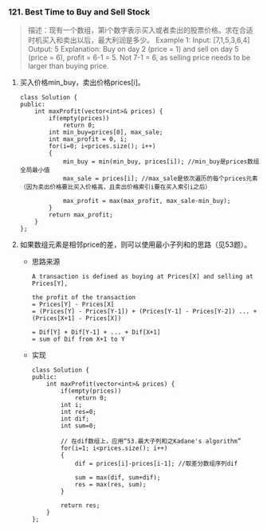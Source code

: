 
### 121. Best Time to Buy and Sell Stock
>描述：现有一个数组，第i个数字表示买入或者卖出的股票价格。求在合适时机买入和卖出以后，最大利润是多少。
>Example 1:
Input: [7,1,5,3,6,4]
Output: 5
Explanation: Buy on day 2 (price = 1) and sell on day 5 (price = 6), profit = 6-1 = 5.
Not 7-1 = 6, as selling price needs to be larger than buying price.

1. 买入价格min_buy，卖出价格prices[i]。
    ```
    class Solution {
    public:
        int maxProfit(vector<int>& prices) {
            if(empty(prices))
                return 0;
            int min_buy=prices[0], max_sale;
            int max_profit = 0, i;
            for(i=0; i<prices.size(); i++)
            {
                min_buy = min(min_buy, prices[i]); //min_buy是prices数组全局最小值
                max_sale = prices[i]; //max_sale是依次遍历的每个prices元素（因为卖出价格要比买入价格高，且卖出价格索引i要在买入索引i之后）
                
                max_profit = max(max_profit, max_sale-min_buy);
            }
            return max_profit;
        }
    };
    ```
2. 如果数组元素是相邻price的差，则可以使用最小子列和的思路（见53题）。
    - 思路来源
        ```
        A transaction is defined as buying at Prices[X] and selling at Prices[Y],

        the profit of the transaction
        = Prices[Y] - Prices[X] 
        = (Prices[Y] - Prices[Y-1]) + (Prices[Y-1] - Prices[Y-2]) ... + (Prices[X+1] - Prices[X])
        
        = Dif[Y] + Dif[Y-1] + ... + Dif[X+1]        
        = sum of Dif from X+1 to Y
        ```

    - 实现
        ```        
        class Solution {
        public:
            int maxProfit(vector<int>& prices) {
                if(empty(prices))
                    return 0;
                int i;
                int res=0;
                int dif;
                int sum=0;
                        
                // 在dif数组上，应用“53.最大子列和之Kadane's algorithm”
                for(i=1; i<prices.size(); i++)
                {
                    dif = prices[i]-prices[i-1]; //取差分数组序列dif
                    
                    sum = max(dif, sum+dif);
                    res = max(res, sum);
                }
                
                return res;
            }
        };
        ```